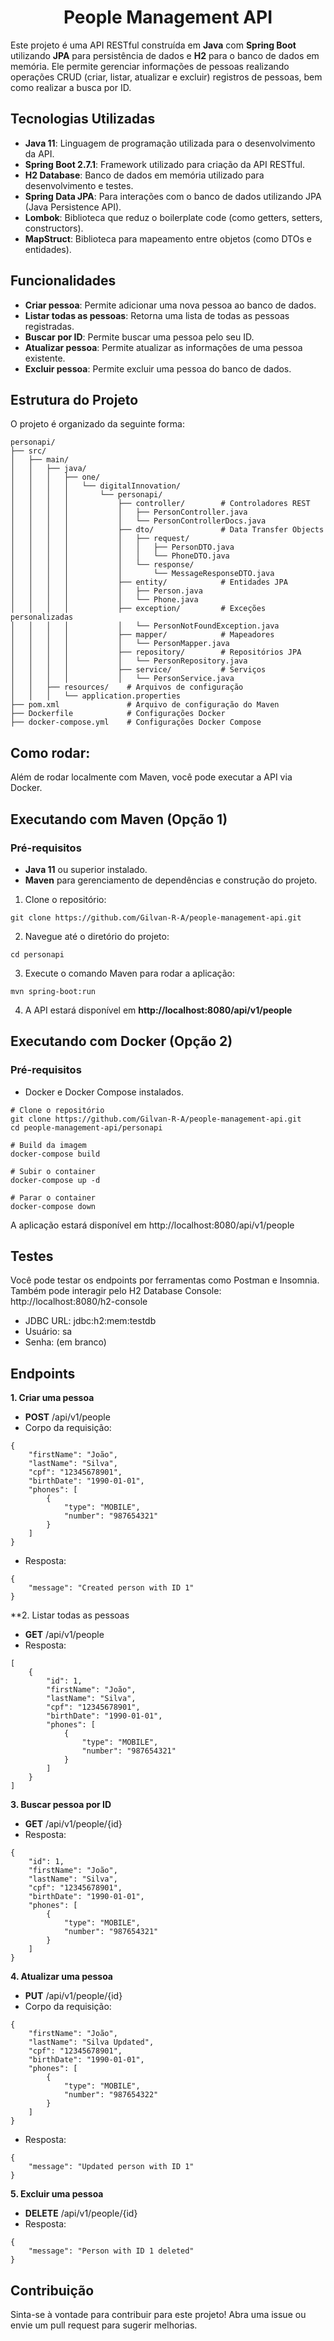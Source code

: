 <h1 align="center">
   People Management API
</h1>

Este projeto é uma API RESTful construída em **Java** com **Spring Boot** utilizando **JPA** para persistência de dados e **H2** para o banco de dados em memória. Ele permite gerenciar informações de pessoas realizando operações CRUD (criar, listar, atualizar e excluir) registros de pessoas, bem como realizar a busca por ID.   

## Tecnologias Utilizadas   

- **Java 11**: Linguagem de programação utilizada para o desenvolvimento da API.
- **Spring Boot 2.7.1**: Framework utilizado para criação da API RESTful.
- **H2 Database**: Banco de dados em memória utilizado para desenvolvimento e testes.
- **Spring Data JPA**: Para interações com o banco de dados utilizando JPA (Java Persistence API).
- **Lombok**: Biblioteca que reduz o boilerplate code (como getters, setters, constructors).
- **MapStruct**: Biblioteca para mapeamento entre objetos (como DTOs e entidades).

## Funcionalidades   

- **Criar pessoa**: Permite adicionar uma nova pessoa ao banco de dados.
- **Listar todas as pessoas**: Retorna uma lista de todas as pessoas registradas.
- **Buscar por ID**: Permite buscar uma pessoa pelo seu ID.
- **Atualizar pessoa**: Permite atualizar as informações de uma pessoa existente.
- **Excluir pessoa**: Permite excluir uma pessoa do banco de dados.   



## Estrutura do Projeto   

O projeto é organizado da seguinte forma:   

```   
personapi/
├── src/
│   ├── main/
│   │   ├── java/
│   │   │   ├── one/
│   │   │   │   └── digitalInnovation/
│   │   │   │       └── personapi/
│   │   │   │           ├── controller/        # Controladores REST
│   │   │   │           │   ├── PersonController.java
│   │   │   │           │   └── PersonControllerDocs.java
│   │   │   │           ├── dto/               # Data Transfer Objects
│   │   │   │           │   ├── request/
│   │   │   │           │   │   ├── PersonDTO.java
│   │   │   │           │   │   └── PhoneDTO.java
│   │   │   │           │   └── response/
│   │   │   │           │       └── MessageResponseDTO.java
│   │   │   │           ├── entity/            # Entidades JPA
│   │   │   │           │   ├── Person.java
│   │   │   │           │   └── Phone.java
│   │   │   │           ├── exception/         # Exceções personalizadas
│   │   │   │           │   └── PersonNotFoundException.java
│   │   │   │           ├── mapper/            # Mapeadores
│   │   │   │           │   └── PersonMapper.java
│   │   │   │           ├── repository/        # Repositórios JPA
│   │   │   │           │   └── PersonRepository.java
│   │   │   │           ├── service/           # Serviços
│   │   │   │           │   └── PersonService.java
│   │   ├── resources/    # Arquivos de configuração
│   │   │   └── application.properties
├── pom.xml               # Arquivo de configuração do Maven
├── Dockerfile            # Configurações Docker
├── docker-compose.yml    # Configurações Docker Compose
```   
## Como rodar:

 Além de rodar localmente com Maven, você pode executar a API via Docker. 

 ## Executando com Maven (Opção 1)  

### Pré-requisitos   

- **Java 11** ou superior instalado.
- **Maven** para gerenciamento de dependências e construção do projeto.   
 
1. Clone o repositório:   

```   
git clone https://github.com/Gilvan-R-A/people-management-api.git
```   

2. Navegue até o diretório do projeto:   

```   
cd personapi
```   

3. Execute o comando Maven para rodar a aplicação:   

```   
mvn spring-boot:run
```   

4. A API estará disponível em **http://localhost:8080/api/v1/people**   

 ## Executando com Docker (Opção 2)   

 ### Pré-requisitos   

 - Docker e Docker Compose instalados.  

 ```   
 # Clone o repositório
git clone https://github.com/Gilvan-R-A/people-management-api.git
cd people-management-api/personapi

# Build da imagem
docker-compose build

# Subir o container
docker-compose up -d 

# Parar o container
docker-compose down
```   
A aplicação estará disponível em http://localhost:8080/api/v1/people   

## Testes   

Você pode testar os endpoints por ferramentas como Postman e Insomnia.   
Também pode interagir pelo H2 Database Console: http://localhost:8080/h2-console   

- JDBC URL: jdbc:h2:mem:testdb
- Usuário: sa
- Senha: (em branco)


## Endpoints   

**1. Criar uma pessoa**   
- **POST** /api/v1/people   
- Corpo da requisição:   

```   
{
    "firstName": "João",
    "lastName": "Silva",
    "cpf": "12345678901",
    "birthDate": "1990-01-01",
    "phones": [
        {
            "type": "MOBILE",
            "number": "987654321"
        }
    ]
}
```   

- Resposta:   

```   
{
    "message": "Created person with ID 1"
}
```   

**2. Listar todas as pessoas   
- **GET** /api/v1/people   
- Resposta:   

```   
[
    {
        "id": 1,
        "firstName": "João",
        "lastName": "Silva",
        "cpf": "12345678901",
        "birthDate": "1990-01-01",
        "phones": [
            {
                "type": "MOBILE",
                "number": "987654321"
            }
        ]
    }
]
```   

**3. Buscar pessoa por ID**   
- **GET** /api/v1/people/{id}   
- Resposta:   

```   
{
    "id": 1,
    "firstName": "João",
    "lastName": "Silva",
    "cpf": "12345678901",
    "birthDate": "1990-01-01",
    "phones": [
        {
            "type": "MOBILE",
            "number": "987654321"
        }
    ]
}
```   

**4. Atualizar uma pessoa**   
- **PUT** /api/v1/people/{id}   
- Corpo da requisição:   

```   
{
    "firstName": "João",
    "lastName": "Silva Updated",
    "cpf": "12345678901",
    "birthDate": "1990-01-01",
    "phones": [
        {
            "type": "MOBILE",
            "number": "987654322"
        }
    ]
}
```   
- Resposta:   

```   
{
    "message": "Updated person with ID 1"
}
```   

**5. Excluir uma pessoa**   
- **DELETE** /api/v1/people/{id}   
- Resposta:   

```   
{
    "message": "Person with ID 1 deleted"
}
```   

## Contribuição   

Sinta-se à vontade para contribuir para este projeto! Abra uma issue ou envie um pull request para sugerir melhorias.

